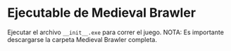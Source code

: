 # Ejecutable de Medieval Brawler

Ejecutar el archivo ```__init__.exe``` para correr el juego.
NOTA: Es importante descargarse la carpeta Medieval Brawler completa.